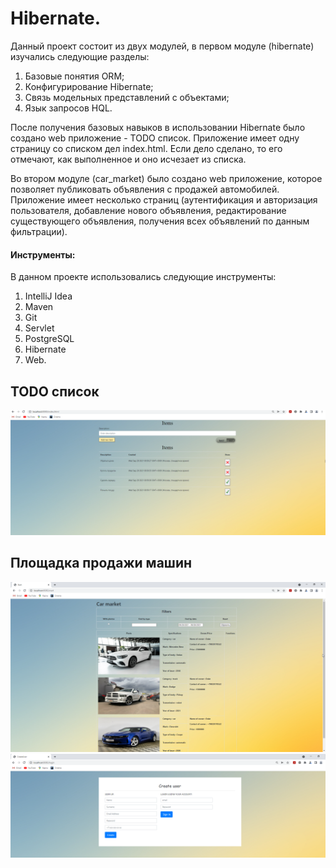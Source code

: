 # Hibernate.
Данный проект состоит из двух модулей, в первом модуле (hibernate) изучались следующие разделы:
1) Базовые понятия ORM;    
2) Конфигурирование Hibernate;    
3) Связь модельных представлений с объектами;    
4) Язык запросов HQL.

После получения базовых навыков в использовании Hibernate было создано web приложение - TODO список. Приложение имеет одну страницу со списком дел index.html. Если дело сделано, то его отмечают, как выполненное и оно исчезает из списка.

Во втором модуле (car_market) было создано web приложение, которое позволяет публиковать объявления с продажей автомобилей. Приложение имеет несколько страниц (аутентификация и авторизация пользователя, добавление нового объявления, редактирование существующего объявления, получения всех объявлений по данным фильтрации).

#### Инструменты:
В данном проекте использовались следующие инструменты:    
1) IntelliJ Idea    
2) Maven        
3) Git    
4) Servlet    
5) PostgreSQL    
6) Hibernate    
7) Web.

## TODO список 
![TODO list](https://github.com/ZubovVP/job4j_hibernate/blob/master/hibernate/src/main/resources/images/index_page.png "Список дел")                                     

## Площадка продажи машин 
![Car_market](https://github.com/ZubovVP/job4j_hibernate/blob/master/car_market/src/main/resources/images/start_page.png "Список дел")
![Car_market](https://github.com/ZubovVP/job4j_hibernate/blob/master/car_market/src/main/resources/images/login.png "Список дел")